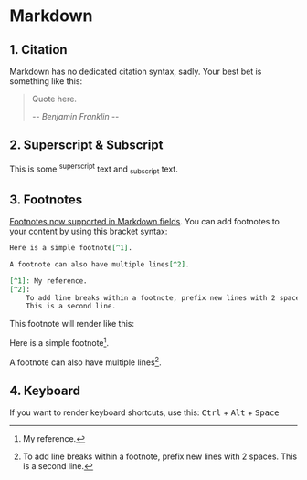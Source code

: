 # Markdown

## 1. Citation

Markdown has no dedicated citation syntax, sadly. Your best bet is something like this:

> Quote here.
>
> -- <cite>Benjamin Franklin</cite> --

## 2. Superscript & Subscript

This is some <sup>superscript</sup> text and <sub>subscript</sub> text.

## 3. Footnotes

[Footnotes now supported in Markdown fields](https://github.blog/changelog/2021-09-30-footnotes-now-supported-in-markdown-fields/). You can add footnotes to your content by using this bracket syntax:

```markdown
Here is a simple footnote[^1].

A footnote can also have multiple lines[^2].

[^1]: My reference.
[^2]:
    To add line breaks within a footnote, prefix new lines with 2 spaces.
    This is a second line.
```

This footnote will render like this:

Here is a simple footnote[^1].

A footnote can also have multiple lines[^2].

[^1]: My reference.
[^2]:
    To add line breaks within a footnote, prefix new lines with 2 spaces.
    This is a second line.

## 4. Keyboard

If you want to render keyboard shortcuts, use this: <kbd>Ctrl</kbd> + <kbd>Alt</kbd> + <kbd>Space</kbd>
